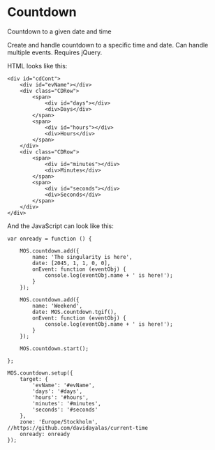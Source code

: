 # Countdown
Countdown to a given date and time


Create and handle countdown to a specific time and date. Can handle multiple events. Requires jQuery.

HTML looks like this:

	<div id="cdCont">
		<div id="evName"></div>
		<div class="CDRow">
			<span>
				<div id="days"></div>
				<div>Days</div>
			</span>
			<span>
				<div id="hours"></div>
				<div>Hours</div>
			</span>
		</div>
		<div class="CDRow">
			<span>
				<div id="minutes"></div>
				<div>Minutes</div>
			</span>
			<span>
				<div id="seconds"></div>
				<div>Seconds</div>
			</span>
		</div>
	</div>

And the JavaScript can look like this:

	var onready = function () {

		MOS.countdown.add({
			name: 'The singularity is here',
			date: [2045, 1, 1, 0, 0],
			onEvent: function (eventObj) {
				console.log(eventObj.name + ' is here!');
			}
		});

		MOS.countdown.add({
			name: 'Weekend',
			date: MOS.countdown.tgif(),
			onEvent: function (eventObj) {
				console.log(eventObj.name + ' is here!');
			}
		});

		MOS.countdown.start();

	};

	MOS.countdown.setup({
		target: {
			'evName': '#evName',
			'days': '#days',
			'hours': '#hours',
			'minutes': '#minutes',
			'seconds': '#seconds'
		},
		zone: 'Europe/Stockholm', //https://github.com/davidayalas/current-time
		onready: onready
	});